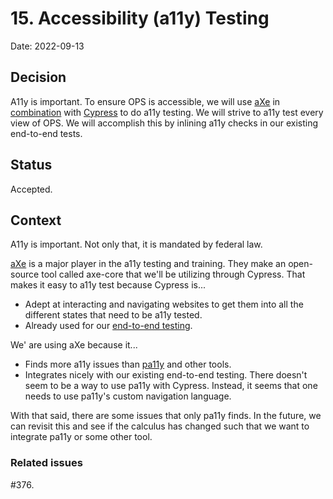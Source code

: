 # 15. Accessibility (a11y) Testing

Date: 2022-09-13

## Decision

A11y is important.  To ensure OPS is accessible, we will use [aXe](https://github.com/dequelabs/axe-core) in
[combination](https://www.npmjs.com/package/cypress-axe) with [Cypress](https://www.cypress.io) to do a11y testing.
We will strive to a11y test every view of OPS.  We will accomplish this by inlining a11y checks in our existing
end-to-end tests.

## Status

Accepted.

## Context

A11y is important.  Not only that, it is mandated by federal law.

[aXe](https://www.deque.com/axe/) is a major player in the a11y testing and training.  They make an open-source tool
called axe-core that we'll be utilizing through Cypress.  That makes it easy to a11y test because Cypress is...

- Adept at interacting and navigating websites to get them into all the different states that need to be a11y tested.
- Already used for our [end-to-end testing](./014-use-cypress-for-testing.md).

We' are using aXe because it...

- Finds more a11y issues than [pa11y](https://pa11y.org) and other tools.
- Integrates nicely with our existing end-to-end testing.  There doesn't seem to be a way to use pa11y with Cypress.
  Instead, it seems that one needs to use pa11y's custom navigation language.

With that said, there are some issues that only pa11y finds.  In the future, we can revisit this and see if the calculus
has changed such that we want to integrate pa11y or some other tool.

### Related issues

#376.
